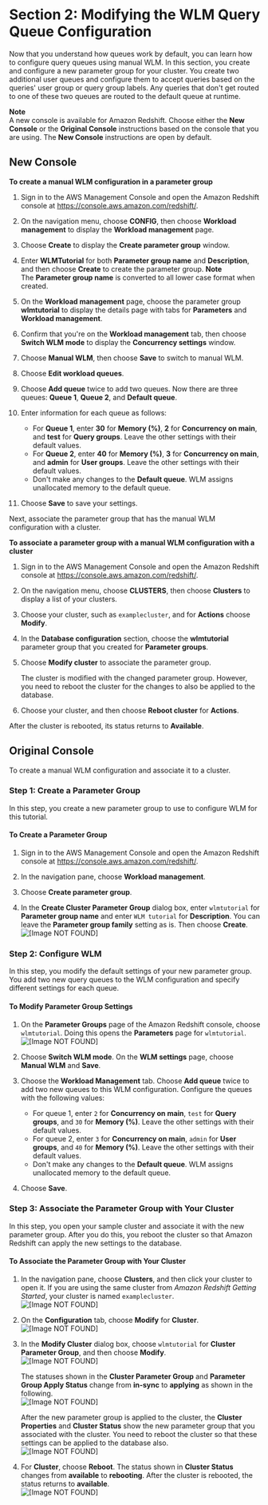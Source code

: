 # Section 2: Modifying the WLM Query Queue Configuration<a name="tutorial-wlm-modifying-wlm-configuration"></a>

Now that you understand how queues work by default, you can learn how to configure query queues using manual WLM\. In this section, you create and configure a new parameter group for your cluster\. You create two additional user queues and configure them to accept queries based on the queries' user group or query group labels\. Any queries that don't get routed to one of these two queues are routed to the default queue at runtime\.

**Note**  
A new console is available for Amazon Redshift\. Choose either the **New Console** or the **Original Console** instructions based on the console that you are using\. The **New Console** instructions are open by default\.

## New Console<a name="parameter-group-wlm-manual"></a>

**To create a manual WLM configuration in a parameter group**

1. Sign in to the AWS Management Console and open the Amazon Redshift console at [https://console\.aws\.amazon\.com/redshift/](https://console.aws.amazon.com/redshift/)\.

1. On the navigation menu, choose **CONFIG**, then choose **Workload management** to display the **Workload management** page\. 

1. Choose **Create** to display the **Create parameter group** window\. 

1. Enter **WLMTutorial** for both **Parameter group name** and **Description**, and then choose **Create** to create the parameter group\. 
**Note**  
The **Parameter group name** is converted to all lower case format when created\. 

1. On the **Workload management** page, choose the parameter group **wlmtutorial** to display the details page with tabs for **Parameters** and **Workload management**\. 

1. Confirm that you're on the **Workload management** tab, then choose **Switch WLM mode** to display the **Concurrency settings** window\. 

1. Choose **Manual WLM**, then choose **Save** to switch to manual WLM\. 

1. Choose **Edit workload queues**\. 

1. Choose **Add queue** twice to add two queues\. Now there are three queues: **Queue 1**, **Queue 2**, and **Default queue**\. 

1. Enter information for each queue as follows: 
   + For **Queue 1**, enter **30** for **Memory \(%\)**, **2** for **Concurrency on main**, and **test** for **Query groups**\. Leave the other settings with their default values\.
   + For **Queue 2**, enter **40** for **Memory \(%\)**, **3** for **Concurrency on main**, and **admin** for **User groups**\. Leave the other settings with their default values\.
   + Don't make any changes to the **Default queue**\. WLM assigns unallocated memory to the default queue\. 

1. Choose **Save** to save your settings\. 

Next, associate the parameter group that has the manual WLM configuration with a cluster\.

**To associate a parameter group with a manual WLM configuration with a cluster**

1. Sign in to the AWS Management Console and open the Amazon Redshift console at [https://console\.aws\.amazon\.com/redshift/](https://console.aws.amazon.com/redshift/)\.

1. On the navigation menu, choose **CLUSTERS**, then choose **Clusters** to display a list of your clusters\. 

1. Choose your cluster, such as `examplecluster`, and for **Actions** choose **Modify**\. 

1. In the **Database configuration** section, choose the **wlmtutorial** parameter group that you created for **Parameter groups**\. 

1. Choose **Modify cluster** to associate the parameter group\. 

   The cluster is modified with the changed parameter group\. However, you need to reboot the cluster for the changes to also be applied to the database\.

1. Choose your cluster, and then choose **Reboot cluster** for **Actions**\. 

After the cluster is rebooted, its status returns to **Available**\. 

## Original Console<a name="parameter-group-wlm-manual-originalconsole"></a>

To create a manual WLM configuration and associate it to a cluster\.

### Step 1: Create a Parameter Group<a name="tutorial-wlm-create-parameter-group"></a>

In this step, you create a new parameter group to use to configure WLM for this tutorial\. 

#### To Create a Parameter Group<a name="how-to-wlm-create-parameter-group"></a>

1. Sign in to the AWS Management Console and open the Amazon Redshift console at [https://console\.aws\.amazon\.com/redshift/](https://console.aws.amazon.com/redshift/)\.

1. In the navigation pane, choose **Workload management**\.

1. Choose **Create parameter group**\.

1. In the **Create Cluster Parameter Group** dialog box, enter `wlmtutorial` for **Parameter group name** and enter `WLM tutorial` for **Description**\. You can leave the **Parameter group family** setting as is\. Then choose **Create**\.  
![\[Image NOT FOUND\]](http://docs.aws.amazon.com/redshift/latest/dg/images/console_create_cluster_param_group.png)

### Step 2: Configure WLM<a name="tutorial-wlm-configure-wlm"></a>

In this step, you modify the default settings of your new parameter group\. You add two new query queues to the WLM configuration and specify different settings for each queue\.

#### To Modify Parameter Group Settings<a name="how-to-wlm-configure-wlm"></a>

1. On the **Parameter Groups** page of the Amazon Redshift console, choose `wlmtutorial`\. Doing this opens the **Parameters** page for `wlmtutorial`\.  
![\[Image NOT FOUND\]](http://docs.aws.amazon.com/redshift/latest/dg/images/console_param_group_list.png)

1. Choose **Switch WLM mode**\. On the **WLM settings** page, choose **Manual WLM** and **Save**\. 

1. Choose the **Workload Management** tab\. Choose **Add queue** twice to add two new queues to this WLM configuration\. Configure the queues with the following values:
   + For queue 1, enter `2` for **Concurrency on main**, `test` for **Query groups**, and `30` for **Memory \(%\)**\. Leave the other settings with their default values\.
   + For queue 2, enter `3` for **Concurrency on main**, `admin` for **User groups**, and `40` for **Memory \(%\)**\. Leave the other settings with their default values\.
   + Don't make any changes to the **Default queue**\. WLM assigns unallocated memory to the default queue\. 

1. Choose **Save**\.

### Step 3: Associate the Parameter Group with Your Cluster<a name="tutorial-wlm-associate-param-group"></a>

In this step, you open your sample cluster and associate it with the new parameter group\. After you do this, you reboot the cluster so that Amazon Redshift can apply the new settings to the database\.

#### To Associate the Parameter Group with Your Cluster<a name="how-to-wlm-associate-param-group"></a>

1. In the navigation pane, choose **Clusters**, and then click your cluster to open it\. If you are using the same cluster from *Amazon Redshift Getting Started*, your cluster is named `examplecluster`\.  
![\[Image NOT FOUND\]](http://docs.aws.amazon.com/redshift/latest/dg/images/console_clusters_examplecluster.png)

1. On the **Configuration** tab, choose **Modify** for **Cluster**\.  
![\[Image NOT FOUND\]](http://docs.aws.amazon.com/redshift/latest/dg/images/console_clusters_examplecluster_cluster_menu_modify.png)

1. In the **Modify Cluster** dialog box, choose `wlmtutorial` for **Cluster Parameter Group**, and then choose **Modify**\.  
![\[Image NOT FOUND\]](http://docs.aws.amazon.com/redshift/latest/dg/images/console_clusters_examplecluster_modify.png)

   The statuses shown in the **Cluster Parameter Group** and **Parameter Group Apply Status** change from **in\-sync** to **applying** as shown in the following\.  
![\[Image NOT FOUND\]](http://docs.aws.amazon.com/redshift/latest/dg/images/console_clusters_examplecluster_modify_applying.png)

   After the new parameter group is applied to the cluster, the **Cluster Properties** and **Cluster Status** show the new parameter group that you associated with the cluster\. You need to reboot the cluster so that these settings can be applied to the database also\.   
![\[Image NOT FOUND\]](http://docs.aws.amazon.com/redshift/latest/dg/images/console_clusters_examplecluster_pending_reboot.png)

1. For **Cluster**, choose **Reboot**\. The status shown in **Cluster Status** changes from **available** to **rebooting**\. After the cluster is rebooted, the status returns to **available**\.  
![\[Image NOT FOUND\]](http://docs.aws.amazon.com/redshift/latest/dg/images/console_clusters_examplecluster_cluster_menu_reboot.png)
